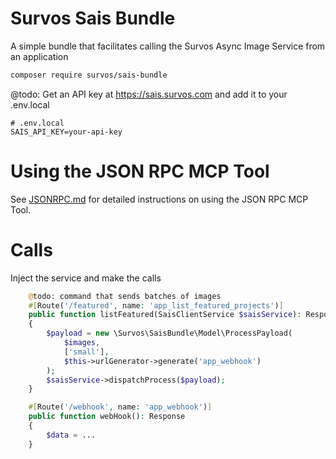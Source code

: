# Survos Sais Bundle

A simple bundle that facilitates calling the Survos Async Image Service from an application

```bash
composer require survos/sais-bundle
```

@todo:
Get an API key at https://sais.survos.com and add it to your .env.local

```
# .env.local
SAIS_API_KEY=your-api-key
```

# Using the JSON RPC MCP Tool
See [JSONRPC.md](docs/JSONRPC.md) for detailed instructions on using the JSON RPC MCP Tool.

# Calls

Inject the service and make the calls

```php
    @todo: command that sends batches of images
    #[Route('/featured', name: 'app_list_featured_projects')]
    public function listFeatured(SaisClientService $saisService): Response
    {
        $payload = new \Survos\SaisBundle\Model\ProcessPayload(
            $images,
            ['small'],
            $this->urlGenerator->generate('app_webhook')
        );
        $saisService->dispatchProcess($payload);
    }

    #[Route('/webhook', name: 'app_webhook')]
    public function webHook(): Response
    {
        $data = ...
    }

```

